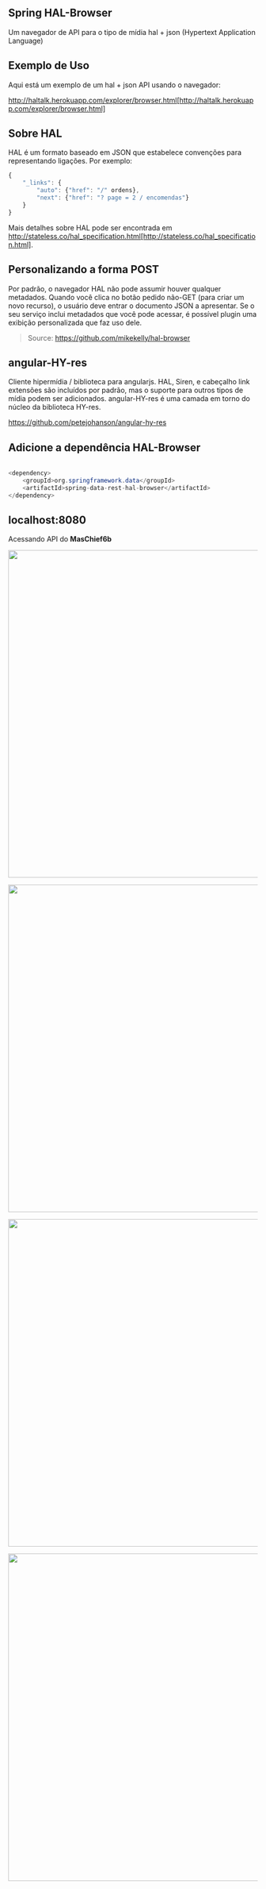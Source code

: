 ## Spring HAL-Browser

Um navegador de API para o tipo de mídia hal + json (Hypertext Application Language)

## Exemplo de Uso

Aqui está um exemplo de um hal + json API usando o navegador:

http://haltalk.herokuapp.com/explorer/browser.html[http://haltalk.herokuapp.com/explorer/browser.html]

## Sobre HAL

HAL é um formato baseado em JSON que estabelece convenções para representando ligações. Por exemplo:

```js
{
    "_links": {
        "auto": {"href": "/" ordens},
        "next": {"href": "? page = 2 / encomendas"}
    }
}
```

Mais detalhes sobre HAL pode ser encontrada em
http://stateless.co/hal_specification.html[http://stateless.co/hal_specification.html].

## Personalizando a forma POST

Por padrão, o navegador HAL não pode assumir houver qualquer metadados. Quando você clica no botão pedido não-GET (para criar um novo recurso), o usuário deve entrar o documento JSON a apresentar. Se o seu serviço inclui metadados que você pode acessar, é possível plugin uma exibição personalizada que faz uso dele.

> Source: https://github.com/mikekelly/hal-browser

## angular-HY-res 

Cliente hipermídia / biblioteca para angularjs. HAL, Siren, e cabeçalho link extensões são incluídos por padrão, mas o suporte para outros tipos de mídia podem ser adicionados. angular-HY-res é uma camada em torno do núcleo da biblioteca HY-res.

https://github.com/petejohanson/angular-hy-res

## Adicione a dependência HAL-Browser

```java
       
<dependency> 
	<groupId>org.springframework.data</groupId> 
	<artifactId>spring-data-rest-hal-browser</artifactId> 
</dependency> 

```
## localhost:8080
Acessando API do **MasChief6b**

<p align="center">
<img src="https://github.com/lyndontavares/spring-angularjs-datapar/blob/master/app-MasterChico/MasterChicoSB6b/src/main/resources/static/image/raw.png" width="660">
</p>

<p align="center">
<img src="https://github.com/lyndontavares/spring-angularjs-datapar/blob/master/app-MasterChico/MasterChicoSB6b/src/main/resources/static/image/raw2.png" width="660">
</p>

<p align="center">
<img src="https://github.com/lyndontavares/spring-angularjs-datapar/blob/master/app-MasterChico/MasterChicoSB6b/src/main/resources/static/image/raw3.png" width="660">
</p>

<p align="center">
<img src="https://github.com/lyndontavares/spring-angularjs-datapar/blob/master/app-MasterChico/MasterChicoSB6b/src/main/resources/static/image/raw4.png" width="660">
</p>
